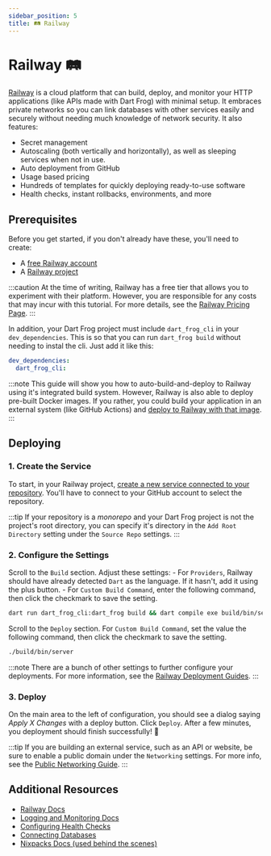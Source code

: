 ```yaml
---
sidebar_position: 5
title: 🛤️ Railway
---
```


# Railway 🛤️

[Railway](https://railway.app) is a cloud platform that can build, deploy, and monitor your HTTP applications (like APIs made with Dart Frog) with minimal setup. It embraces private networks so you can link databases with other services easily and securely without needing much knowledge of network security. It also features:

- Secret management
- Autoscaling (both vertically and horizontally), as well as sleeping services when not in use.
- Auto deployment from GitHub
- Usage based pricing
- Hundreds of templates for quickly deploying ready-to-use software
- Health checks, instant rollbacks, environments, and more

## Prerequisites

Before you get started, if you don't already have these, you'll need to create:

- A [free Railway account](https://railway.app)
- A [Railway project](https://railway.app/dashboard)

:::caution
At the time of writing, Railway has a free tier that allows you to experiment with their platform. However, you are responsible for any costs that may incur with this tutorial. For more details, see the [Railway Pricing Page](https://railway.app/pricing).
:::

In addition, your Dart Frog project must include `dart_frog_cli` in your `dev_dependencies`. This is so that you can run `dart_frog build` without needing to instal the cli. Just add it like this:

```yaml
dev_dependencies:
  dart_frog_cli:
```

:::note
This guide will show you how to auto-build-and-deploy to Railway using it's integrated build system. However, Railway is also able to deploy pre-built Docker images. If you rather, you could build your application in an external system (like GitHub Actions) and [deploy to Railway with that image](https://docs.railway.app/overview/the-basics#services).
:::

## Deploying

### 1. Create the Service

To start, in your Railway project, [create a new service connected to your repository](https://docs.railway.app/guides/services#creating-a-service). You'll have to connect to your GitHub account to select the repository.

:::tip
If your repository is a _monorepo_ and your Dart Frog project is not the project's root directory, you can specify it's directory in the `Add Root Directory` setting under the `Source Repo` settings.
:::

### 2. Configure the Settings

Scroll to the `Build` section. Adjust these settings: - For `Providers`, Railway should have already detected `Dart` as the language. If it hasn't, add it using the plus button. - For `Custom Build Command`, enter the following command, then click the checkmark to save the setting.

```bash
dart run dart_frog_cli:dart_frog build && dart compile exe build/bin/server.dart -o build/bin/server
```

Scroll to the `Deploy` section. For `Custom Build Command`, set the value the following command, then click the checkmark to save the setting.

```bash
./build/bin/server
```

:::note
There are a bunch of other settings to further configure your deployments. For more information, see the [Railway Deployment Guides](https://docs.railway.app/guides/deployments).
:::

### 3. Deploy

On the main area to the left of configuration, you should see a dialog saying _Apply X Changes_ with a deploy button. Click `Deploy`. After a few minutes, you deployment should finish successfully! 🎉

:::tip
If you are building an external service, such as an API or website, be sure to enable a public domain under the `Networking` settings. For more info, see the [Public Networking Guide](https://docs.railway.app/guides/public-networking).
:::

## Additional Resources

- [Railway Docs](https://docs.railway.app)
- [Logging and Monitoring Docs](https://docs.railway.app/guides/logs)
- [Configuring Health Checks](https://docs.railway.app/guides/healthchecks-and-restarts)
- [Connecting Databases](https://docs.railway.app/guides/databases)
- [Nixpacks Docs (used behind the scenes)](https://nixpacks.com/docs)
